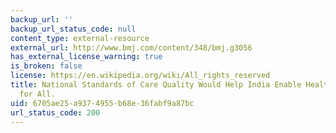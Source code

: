 ```yaml
---
backup_url: ''
backup_url_status_code: null
content_type: external-resource
external_url: http://www.bmj.com/content/348/bmj.g3056
has_external_license_warning: true
is_broken: false
license: https://en.wikipedia.org/wiki/All_rights_reserved
title: National Standards of Care Quality Would Help India Enable Health Coverage
  for All.
uid: 6705ae25-a937-4955-b68e-36fabf9a87bc
url_status_code: 200
---
```

